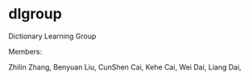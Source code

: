 dlgroup
=======

Dictionary Learning Group

Members:

Zhilin Zhang, 
Benyuan Liu, 
CunShen Cai, 
Kehe Cai, 
Wei Dai, 
Liang Dai, 
